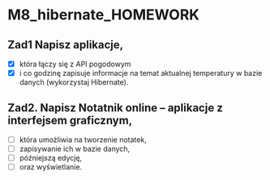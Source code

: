 # M8_hibernate_HOMEWORK
## Zad1 Napisz aplikacje, 
- [x] która łączy się z API pogodowym 
- [x] i co godzinę zapisuje informacje na temat aktualnej temperatury w bazie danych (wykorzystaj Hibernate).

## Zad2. Napisz Notatnik online – aplikacje z interfejsem graficznym, 
- [ ] która umożliwia na tworzenie notatek, 
- [ ] zapisywanie ich w bazie danych, 
- [ ] późniejszą edycję, 
- [ ] oraz wyświetlanie.
